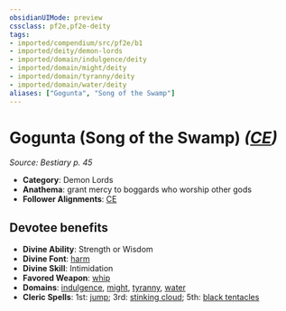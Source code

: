 ```yaml
---
obsidianUIMode: preview
cssclass: pf2e,pf2e-deity
tags:
- imported/compendium/src/pf2e/b1
- imported/deity/demon-lords
- imported/domain/indulgence/deity
- imported/domain/might/deity
- imported/domain/tyranny/deity
- imported/domain/water/deity
aliases: ["Gogunta", "Song of the Swamp"]
---
```

# Gogunta (Song of the Swamp) *([CE](chaotic-evil-b1.md))*  
*Source: Bestiary p. 45*  

- **Category**: Demon Lords
- **Anathema**: grant mercy to boggards who worship other gods
- **Follower Alignments**: [CE](chaotic-evil-b1.md)

## Devotee benefits

- **Divine Ability**: Strength or Wisdom
- **Divine Font**: [harm](../../spells/harm.md)
- **Divine Skill**: Intimidation
- **Favored Weapon**: [whip](../../equipment/items/whip.md)
- **Domains**: [indulgence](../domains.md#Indulgence), [might](../domains.md#Might), [tyranny](../domains.md#Tyranny), [water](../domains.md#Water)
- **Cleric Spells**: 1st: [jump](../../spells/jump.md); 3rd: [stinking cloud](../../spells/stinking-cloud.md); 5th: [black tentacles](../../spells/black-tentacles.md)